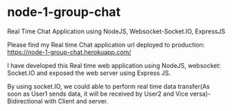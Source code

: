 # node-1-group-chat

Real Time Chat Application using NodeJS, Websocket-Socket.IO, ExpressJS

Please find my Real time Chat application url deployed to production:
https://node-1-group-chat.herokuapp.com/  

I have developed this Real time web application using NodeJS, websocket: Socket.IO and exposed the web server using Express JS.

By using socket.IO, we could able to perform real time data transfer(As soon as User1 sends data,
it will be received by User2 and Vice versa)- Bidirectional with Client and server.





